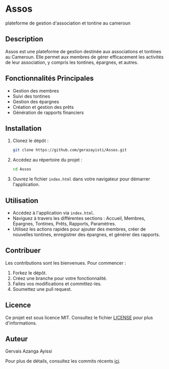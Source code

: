 # Assos

plateforme de gestion d'association et tontine au cameroun

## Description

Assos est une plateforme de gestion destinée aux associations et tontines au Cameroun. Elle permet aux membres de gérer efficacement les activités de leur association, y compris les tontines, épargnes, et autres.

## Fonctionnalités Principales

- Gestion des membres
- Suivi des tontines
- Gestion des épargnes
- Création et gestion des prêts
- Génération de rapports financiers

## Installation

1. Clonez le dépôt :
   ```sh
   git clone https://github.com/gerazayisti/Assos.git
   ```
2. Accédez au répertoire du projet :
   ```sh
   cd Assos
   ```
3. Ouvrez le fichier `index.html` dans votre navigateur pour démarrer l'application.

## Utilisation

- Accédez à l'application via `index.html`.
- Naviguez à travers les différentes sections : Accueil, Membres, Épargnes, Tontines, Prêts, Rapports, Paramètres.
- Utilisez les actions rapides pour ajouter des membres, créer de nouvelles tontines, enregistrer des épargnes, et générer des rapports.

## Contribuer

Les contributions sont les bienvenues. Pour commencer :

1. Forkez le dépôt.
2. Créez une branche pour votre fonctionnalité.
3. Faites vos modifications et committez-les.
4. Soumettez une pull request.

## Licence

Ce projet est sous licence MIT. Consultez le fichier [LICENSE](LICENSE) pour plus d'informations.

## Auteur

Gervais Azanga Ayissi

Pour plus de détails, consultez les commits récents [ici](https://github.com/gerazayisti/Assos/commits/main).
